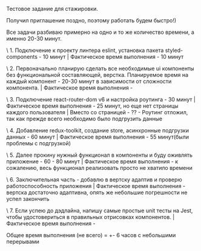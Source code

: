 Тестовое задание для стажировки.

Получил приглашение поздно, поэтому работать будем быстро!)

Все задачи разбиваю примерно на одно и то же количество времени, а именно 20-30 минут.

\\ 1. Подключение к проекту линтера eslint, установка пакета styled-components - 10 минут
| Фактическое время выполнения - 10 минут

\\ 2. Первоначально планирую сделать все необходимые ui компоненты без функциональной составляющей, верстка.
Планируемое время на каждый компонент - 20-30 минут в зависимости от сложности компонента.
| Фактическое время выполнения -

\\ 3. Подключение react-router-dom v6 и настройка роутинга - 30 минут
| Фактическое время выполнения - 25 минут, но еще нет страницы каждого пользователя
| Вместо со страницей -
?? - Роутинг отложил, так как прежде всего необходимо было подгрузить данные

\\ 4. Добавление redux-toolkit, создание store, асинхронные подгрузки данных - 60 минут
| Фактическое время выполнения - 55 минут(были проблемы с подгрузкой)

\\ 5. Далее прокину нужный функционал в компоненты и буду оживлять приложение - 60 - 80 минут
| Фактическое время выполнения - к сожалению, весь функционал реализовать просто не хватило времени

\\ 6. Заключительная часть - добавлю в вертску адаптив и проверю работоспособность приложения
| Фактическое время выполнения - вертска достаточно адаптивна, опять же небольшие погрешности не успел закончить

\\ 7. Если успею до дэдлайна, напишу самые простые unit тесты на Jest, чтобы удостовериться в правильных
отрисовках компонентов.
| Фактическое время выполнения -

Общее время выполнения (не всего) = +- 6 часов с небольшими перерывами
